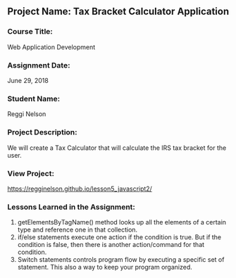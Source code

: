 ## Project Name:  Tax Bracket Calculator Application

### Course Title:
Web Application Development

### Assignment Date:  
June 29, 2018  

### Student Name:  
Reggi Nelson

### Project Description:
We will create a Tax Calculator that will calculate the IRS tax bracket for the user.

### View Project:
https://regginelson.github.io/lesson5_javascript2/

### Lessons Learned in the Assignment:
1. getElementsByTagName() method looks up all the elements of a certain type and reference one in that collection.
2. if/else statements execute one action if the condition is true. But if the condition is false, then there is another action/command for that condition.
3. Switch statements controls program flow by executing a specific set of statement. This also a way to keep your program organized.

